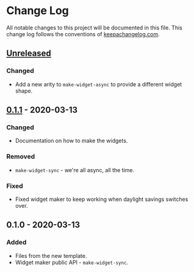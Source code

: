 # Change Log
All notable changes to this project will be documented in this file. This change log follows the conventions of [keepachangelog.com](http://keepachangelog.com/).

## [Unreleased]
### Changed
- Add a new arity to `make-widget-async` to provide a different widget shape.

## [0.1.1] - 2020-03-13
### Changed
- Documentation on how to make the widgets.

### Removed
- `make-widget-sync` - we're all async, all the time.

### Fixed
- Fixed widget maker to keep working when daylight savings switches over.

## 0.1.0 - 2020-03-13
### Added
- Files from the new template.
- Widget maker public API - `make-widget-sync`.

[Unreleased]: https://github.com/your-name/base58/compare/0.1.1...HEAD
[0.1.1]: https://github.com/your-name/base58/compare/0.1.0...0.1.1

